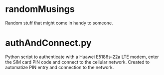# randomMusings
Random stuff that might come in handy to someone.

# authAndConnect.py
Python script to authenticate with a Huawei E5186s-22a LTE modem, enter the SIM card PIN code and connect to the cellular network.
Created to automatize PIN entry and connection to the network.

